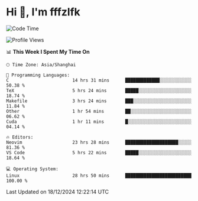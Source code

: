 # Hi 👋, I'm fffzlfk

<!--START_SECTION:waka-->
![Code Time](http://img.shields.io/badge/Code%20Time-1%2C016%20hrs%2034%20mins-blue)

![Profile Views](http://img.shields.io/badge/Profile%20Views-0-blue)

📊 **This Week I Spent My Time On** 

```text
🕑︎ Time Zone: Asia/Shanghai

💬 Programming Languages: 
C                        14 hrs 31 mins      █████████████░░░░░░░░░░░░   50.38 % 
TeX                      5 hrs 24 mins       █████░░░░░░░░░░░░░░░░░░░░   18.74 % 
Makefile                 3 hrs 24 mins       ███░░░░░░░░░░░░░░░░░░░░░░   11.84 % 
Other                    1 hr 54 mins        ██░░░░░░░░░░░░░░░░░░░░░░░   06.62 % 
Cuda                     1 hr 11 mins        █░░░░░░░░░░░░░░░░░░░░░░░░   04.14 % 

🔥 Editors: 
Neovim                   23 hrs 28 mins      ████████████████████░░░░░   81.36 % 
VS Code                  5 hrs 22 mins       █████░░░░░░░░░░░░░░░░░░░░   18.64 % 

💻 Operating System: 
Linux                    28 hrs 50 mins      █████████████████████████   100.00 % 
```


 Last Updated on 18/12/2024 12:22:14 UTC
<!--END_SECTION:waka-->
